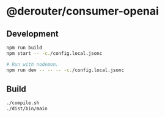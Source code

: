 # @derouter/consumer-openai

## Development

```sh
npm run build
npm start -- -c./config.local.jsonc
```

```sh
# Run with nodemon.
npm run dev -- -- -- -c./config.local.jsonc
```

## Build

```sh
./compile.sh
./dist/bin/main
```
